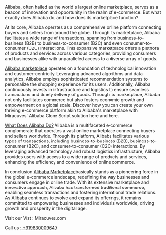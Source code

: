 Alibaba, often hailed as the world's largest online marketplace, serves as a beacon of innovation and opportunity in the realm of e-commerce. But what exactly does Alibaba do, and how does its marketplace function?

At its core, Alibaba operates as a comprehensive online platform connecting buyers and sellers from around the globe. Through its marketplace, Alibaba facilitates a wide range of transactions, spanning from business-to-business (B2B) to business-to-consumer (B2C) and even consumer-to-consumer (C2C) interactions. This expansive marketplace offers a plethora of products and services across various categories, providing consumers and businesses alike with unparalleled access to a diverse array of goods.

<a href="https://miracuves.com/product/alibaba-clone-script/">Alibaba marketplace</a> operates on a foundation of technological innovation and customer-centricity. Leveraging advanced algorithms and data analytics, Alibaba employs sophisticated recommendation systems to personalize the shopping experience for its users. Additionally, Alibaba continuously invests in infrastructure and logistics to ensure seamless transactions and timely delivery of goods. Through its marketplace, Alibaba not only facilitates commerce but also fosters economic growth and empowerment on a global scale. Discover how you can create your own thriving e-commerce platform akin to Alibaba's marketplace with Miracuves' Alibaba Clone Script solution here and here.

<a href="https://miracuves.com/product/alibaba-clone-script/">What Does Alibaba Do?</a>
Alibaba is a multifaceted e-commerce conglomerate that operates a vast online marketplace connecting buyers and sellers worldwide. Through its platform, Alibaba facilitates various types of transactions, including business-to-business (B2B), business-to-consumer (B2C), and consumer-to-consumer (C2C) interactions. By leveraging advanced technology and robust logistics infrastructure, Alibaba provides users with access to a wide range of products and services, enhancing the efficiency and convenience of online commerce.

In conclusion
<a href="https://miracuves.com/solutions/alibaba-clone/">Alibaba Marketplace</a>basically stands as a pioneering force in the global e-commerce landscape, redefining the way businesses and consumers engage in online trade. With its extensive marketplace and innovative approach, Alibaba has transformed traditional commerce, enabling seamless transactions and fostering international trade relations. As Alibaba continues to evolve and expand its offerings, it remains committed to empowering businesses and individuals worldwide, driving growth and prosperity in the digital age.

Visit our Vist : Miracuves.com

Call us :<a href="https://miracuves.com/"> +919830009649</a>








